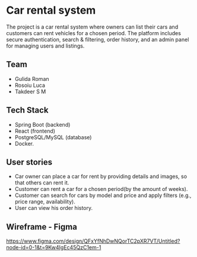 # Car rental system
The project is a car rental system where owners can list their cars and customers can rent vehicles for a chosen period. The platform includes secure authentication, search & filtering, order history, and an admin panel for managing users and listings.

## Team 
- Gulida Roman
- Rosoiu Luca  
- Takdeer S M 

## Tech Stack
- Spring Boot (backend)
- React (frontend) 
- PostgreSQL/MySQL (database)
- Docker.

## User stories
- Car owner can place a car for rent by providing details and images, so that others can rent it.
- Customer can rent a car for a chosen period(by the amount of weeks).
- Customer can search for cars by model and price and apply filters (e.g., price range, availability).
- User can view his order history.


## Wireframe - Figma
  https://www.figma.com/design/QFxYfNhDwNQorTC2pXR7VT/Untitled?node-id=0-1&t=9Kw4IgEc45QzC1em-1

